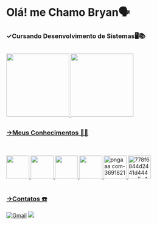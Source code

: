 # Olá! me Chamo Bryan🗣️

### ✓Cursando Desenvolvimento de Sistemas🖥️📚

## 

<div>
  <a href="https://github.com/Bryan-sfc/Bryan-sfc">
  <img height="165em" src="https://github-readme-stats.vercel.app/api?username=Bryan-sfc&show_icons=true&theme=dark&include_all_commits=true&count_private=false"/>
    <img height="165em" src="https://github-readme-stats.vercel.app/api/top-langs/?username=Bryan-sfc&layout=compact&langs_count=7&theme=dark"/>
</div>
    
##

### ->Meus Conhecimentos 📝💯
<br> <br>
  <img height="60" windth="60" src="https://cdn.jsdelivr.net/gh/devicons/devicon/icons/html5/html5-original.svg" />
  <img height="60" windth="60" src="https://cdn.jsdelivr.net/gh/devicons/devicon@latest/icons/css3/css3-original.svg" />
  <img height="60" windth="60" src="https://cdn3d.iconscout.com/3d/free/thumb/free-c-language-3d-icon-download-in-png-blend-fbx-gltf-file-formats--logo-mobile-developer-programming-pack-logos-icons-5453029.png?f=webp" /> 
  <img height="60" windth="60" src="https://cdn.jsdelivr.net/gh/devicons/devicon@latest/icons/csharp/csharp-original.svg" />
  <img height="60" windth="60" alt="pngaaa com-3691821" src="https://github.com/user-attachments/assets/776db8d0-a5ab-458c-8ca0-77f042149001" />
  <img height="60" windth="60"  alt="778f6844d2441d444aac5e421b4355ec" src="https://github.com/user-attachments/assets/b451f215-5217-4af0-b58c-d2fe4090d0c3" />

#
### ->Contatos ☎️
[![Gmail](https://img.shields.io/badge/Gmail-D14836?style=for-the-badge&logo=gmail&logoColor=white)](mailto:goncalvesbryan424@gmail.com)
<a href= www.linkedin.com/in/bryan-gonçalves target="_blank"><img loading="lazy" src="https://img.shields.io/badge/-LinkedIn-%230077B5?style=for-the-badge&logo=linkedin&logoColor=white" target="_blank"></a> <br> <br>

